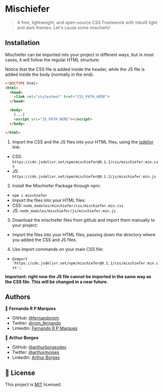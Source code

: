 # Mischiefer
> A free, lightweight, and open-source CSS Framework with inbuilt light and dark themes. Let's cause some mischiefs!

## Installation
Mischiefer can be imported into your project in different ways, but in most cases, it will follow the regular HTML structure:

Notice that the CSS file is added inside the header, while the JS file is added inside the body (normally in the end).
```html
<!DOCTYPE html>
<html>
  <head>
    <link rel="stylesheet" href="CSS_PATH_HERE">
  </head>

  <body>
    [...]
    <script src="JS_PATH_HERE"></script>
  </body>

</html>
```

1. Import the CSS and the JS files into your HTML files, using the [jsdelivr](https://www.jsdelivr.com/) link:
- CSS: `https://cdn.jsdelivr.net/npm/mischiefer@0.1.1/css/mischiefer.min.css`
- JS: `https://cdn.jsdelivr.net/npm/mischiefer@0.1.1/js/mischiefer.min.js`

2. Install the Mischiefer Package through npm:
- `npm i mischiefer`
- Import the files into your HTML files:
- CSS: `node_modules/mischiefer/css/mischiefer.min.css`
- JS: `node_modules/mischiefer/js/mischiefer.min.js`

3. Download the mischiefer files from github and import them manually to your project:
- Import the files into your HTML files, passing down the directory where you added the CSS and JS files.

4. Use import commands on your main CSS file: 
- `@import 'https://cdn.jsdelivr.net/npm/mischiefer@0.1.1/css/mischiefer.min.css';`

**Important: right now the JS file cannot be imported in the same way as the CSS file. This will be changed in a near future.**

## Authors

👤 **Fernando R P Marques**

- GitHub: [@fernandorpm](https://github.com/fernandorpm)
- Twitter: [@rpm_fernando](https://twitter.com/rpm_fernando)
- LinkedIn: [Fernando R P Marques](https://linkedin.com/in/fernandorpm)

👤 **Arthur Borges**

- GitHub: [@arthurborgesdev](https://github.com/arthurborgesdev)
- Twitter: [@arthurmoises](https://twitter.com/arthurmoises)
- LinkedIn: [Arthur Borges](https://www.linkedin.com/in/arthurmoises/)

## 📝 License

This project is [MIT](./LICENSE) licensed.